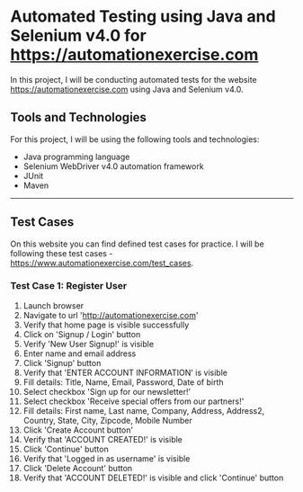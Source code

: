 # Automated Testing using Java and Selenium v4.0 for https://automationexercise.com

In this project, I will be conducting automated tests for the website https://automationexercise.com using Java and Selenium v4.0.

## Tools and Technologies
For this project, I will be using the following tools and technologies:
- Java programming language
- Selenium WebDriver v4.0 automation framework
- JUnit
- Maven
---
## Test Cases
On this website you can find defined test cases for practice. I will be following 
these test cases - https://www.automationexercise.com/test_cases.
### Test Case 1: Register User
1. Launch browser
2. Navigate to url 'http://automationexercise.com'
3. Verify that home page is visible successfully
4. Click on 'Signup / Login' button
5. Verify 'New User Signup!' is visible
6. Enter name and email address
7. Click 'Signup' button
8. Verify that 'ENTER ACCOUNT INFORMATION' is visible
9. Fill details: Title, Name, Email, Password, Date of birth
10. Select checkbox 'Sign up for our newsletter!'
11. Select checkbox 'Receive special offers from our partners!'
12. Fill details: First name, Last name, Company, Address, Address2, Country, State, City, Zipcode, Mobile Number
13. Click 'Create Account button'
14. Verify that 'ACCOUNT CREATED!' is visible
15. Click 'Continue' button
16. Verify that 'Logged in as username' is visible
17. Click 'Delete Account' button
18. Verify that 'ACCOUNT DELETED!' is visible and click 'Continue' button
